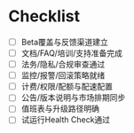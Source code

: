 # Checklist

- [ ] Beta覆盖与反馈渠道建立
- [ ] 文档/FAQ/培训/支持准备完成
- [ ] 法务/隐私/合规审查通过
- [ ] 监控/报警/回滚策略就绪
- [ ] 计费/权限/配额与配速配置
- [ ] 公告/版本说明与市场排期同步
- [ ] 值班表与升级路径明确
- [ ] 试运行Health Check通过
